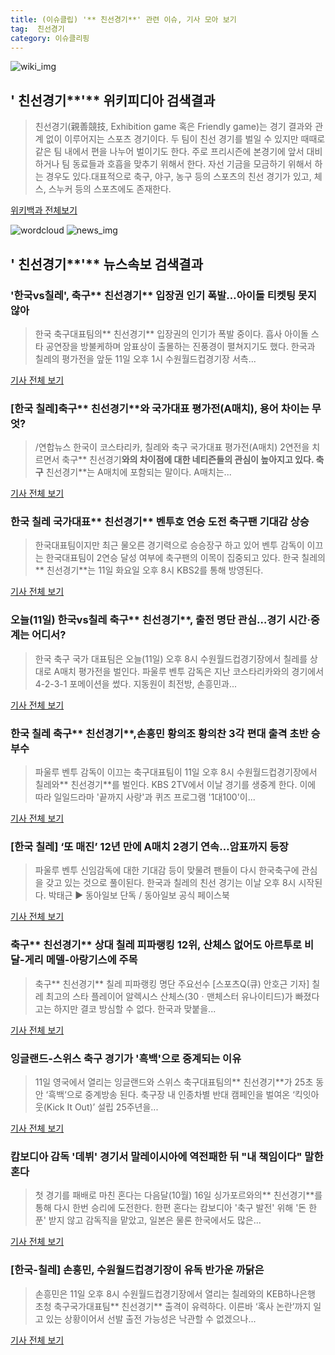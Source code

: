 ```yaml
---
title: (이슈클립) '** 친선경기**' 관련 이슈, 기사 모아 보기
tag:  친선경기
category: 이슈클리핑
---
```

![wiki_img](https://user-images.githubusercontent.com/42597476/44503234-41136a80-a6d0-11e8-9071-6fc6418eafe4.png)
## **'** 친선경기**'** 위키피디아 검색결과
>친선경기(親善競技, Exhibition game 혹은 Friendly game)는 경기 결과와 관계 없이 이루어지는 스포츠 경기이다. 두 팀이 친선 경기를 벌일 수 있지만 때때로 같은 팀 내에서 편을 나누어 벌이기도 한다. 주로 프리시즌에 본경기에 앞서 대비하거나 팀 동료들과 호흡을 맞추기 위해서 한다. 자선 기금을 모금하기 위해서 하는 경우도 있다.대표적으로 축구, 야구, 농구 등의 스포츠의 친선 경기가 있고, 체스, 스누커 등의 스포츠에도 존재한다.

<a href="https://ko.wikipedia.org/wiki/ 친선경기" target="_blank">위키백과 전체보기</a>

![wordcloud](https://s3.ap-northeast-2.amazonaws.com/lyrics101-wordcloud/2018-09-11-1536653837.png)
![news_img](https://user-images.githubusercontent.com/42597476/44507050-1206f400-a6e4-11e8-8d98-7ffbfebb353f.png)
## **'** 친선경기**'** 뉴스속보 검색결과
### '한국vs칠레', 축구** 친선경기** 입장권 인기 폭발…아이돌 티켓팅 못지 않아

>한국 축구대표팀의** 친선경기** 입장권의 인기가 폭발 중이다. 흡사 아이돌 스타 공연장을 방불케하며 암표상이 출몰하는 진풍경이 펼쳐지기도 했다. 한국과 칠레의 평가전을 앞둔 11일 오후 1시 수원월드컵경기장 서측...

<a href="http://www.topstarnews.net/news/articleView.html?idxno=480035" target="_blank">기사 전체 보기</a>

### [한국 칠레]축구** 친선경기**와 국가대표 평가전(A매치), 용어 차이는 무엇?

>/연합뉴스  한국이 코스타리카, 칠레와 축구 국가대표 평가전(A매치) 2연전을 치르면서 축구** 친선경기**와의 차이점에 대한 네티즌들의 관심이 높아지고 있다. 축구** 친선경기**는 A매치에 포함되는 말이다. A매치는...

<a href="http://www.kyeongin.com/main/view.php?key=20180911001529539" target="_blank">기사 전체 보기</a>

### 한국 칠레 국가대표** 친선경기** 벤투호 연승 도전 축구팬 기대감 상승

>한국대표팀이지만 최근 물오른 경기력으로 승승장구 하고 있어 벤투 감독이 이끄는 한국대표팀이 2연승 달성 여부에 축구팬의 이목이 집중되고 있다. 한국 칠레의** 친선경기**는 11일 화요일 오후 8시 KBS2를 통해 방영된다.

<a href="http://www.sisamagazine.co.kr/news/articleView.html?idxno=143973" target="_blank">기사 전체 보기</a>

### 오늘(11일) 한국vs칠레 축구** 친선경기**, 출전 명단 관심…경기 시간·중계는 어디서?

>한국 축구 국가 대표팀은 오늘(11일) 오후 8시 수원월드컵경기장에서 칠레를 상대로 A매치 평가전을 벌인다. 파울루 벤투 감독은 지난 코스타리카와의 경기에서 4-2-3-1 포메이션을 썼다. 지동원이 최전방, 손흥민과...

<a href="http://www.joongboo.com/news/articleView.html?idxno=1286138" target="_blank">기사 전체 보기</a>

### 한국 칠레 축구** 친선경기**,손흥민 황의조 황의찬 3각 편대 출격 초반 승부수

>파울루 벤투 감독이 이끄는 축구대표팀이 11일 오후 8시 수원월드컵경기장에서 칠레와** 친선경기**를 벌인다. KBS 2TV에서 이날 경기를 생중계 한다. 이에 따라 일일드라마 '끝까지 사랑'과 퀴즈 프로그램 '1대100'이...

<a href="http://www.seoulwire.com/news/articleView.html?idxno=26074" target="_blank">기사 전체 보기</a>

### [한국 칠레] ‘또 매진’ 12년 만에 A매치 2경기 연속…암표까지 등장

>파울루 벤투 신임감독에 대한 기대감 등이 맞물려 팬들이 다시 한국축구에 관심을 갖고 있는 것으로 풀이된다. 한국과 칠레의 친선 경기는 이날 오후 8시 시작된다. 박태근 ▶ 동아일보 단독 / 동아일보 공식 페이스북

<a href="http://news.donga.com/3/all/20180911/91934763/2" target="_blank">기사 전체 보기</a>

### 축구** 친선경기** 상대 칠레 피파랭킹 12위, 산체스 없어도 아르투로 비달-게리 메델-아랑기스에 주목

>축구** 친선경기** 칠레 피파랭킹 명단 주요선수 [스포츠Q(큐) 안호근 기자] 칠레 최고의 스타 플레이어 알렉시스 산체스(30ㆍ맨체스터 유나이티드)가 빠졌다고는 하지만 결코 방심할 수 없다.  한국과 맞붙을...

<a href="http://www.sportsq.co.kr/news/articleView.html?idxno=302371" target="_blank">기사 전체 보기</a>

### 잉글랜드-스위스 축구 경기가 '흑백'으로 중계되는 이유

>11일 영국에서 열리는 잉글랜드와 스위스 축구대표팀의** 친선경기**가 25초 동안 ‘흑백‘으로 중계방송 된다. 축구장 내 인종차별 반대 캠페인을 벌여온 ‘킥잇아웃(Kick It Out)’ 설립 25주년을...

<a href="https://www.huffingtonpost.kr/entry/story_kr_5b971b14e4b0511db3e55a8b?utm_id=naver" target="_blank">기사 전체 보기</a>

### 캄보디아 감독 '데뷔' 경기서 말레이시아에 역전패한 뒤 "내 책임이다" 말한 혼다

>첫 경기를 패배로 마친 혼다는 다음달(10월) 16일 싱가포르와의** 친선경기**를 통해 다시 한번 승리에 도전한다. 한편 혼다는 캄보디아 '축구 발전' 위해 '돈 한 푼' 받지 않고 감독직을 맡았고, 일본은 물론 한국에서도 많은...

<a href="http://www.insight.co.kr/news/177735" target="_blank">기사 전체 보기</a>

### [한국-칠레] 손흥민, 수원월드컵경기장이 유독 반가운 까닭은

>손흥민은 11일 오후 8시 수원월드컵경기장에서 열리는 칠레와의 KEB하나은행 초청 축구국가대표팀** 친선경기** 출격이 유력하다. 이른바 ‘혹사 논란’까지 일고 있는 상황이어서 선발 출전 가능성은 낙관할 수 없겠으나...

<a href="http://sports.hankooki.com/lpage/soccer/201809/sp2018091109371398040.htm" target="_blank">기사 전체 보기</a>


